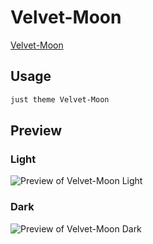 # Velvet-Moon

[Velvet-Moon](https://quinta0.github.io/)

## Usage

```bash
just theme Velvet-Moon
```

## Preview

### Light

![Preview of Velvet-Moon Light](preview-light.png)

### Dark

![Preview of Velvet-Moon Dark](preview-dark.png)
